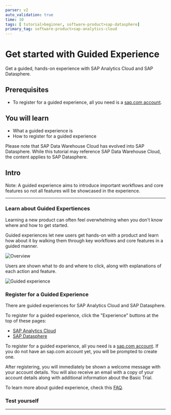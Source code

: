 ```yaml
---
parser: v2
auto_validation: true
time: 10
tags: [ tutorial>beginner, software-product>sap-datasphere]
primary_tag: software-product>sap-analytics-cloud
---
```


# Get started with Guided Experience
<!-- description --> Get a guided, hands-on experience with SAP Analytics Cloud and SAP Datasphere.

## Prerequisites
 - To register for a guided experience, all you need is a [sap.com account](https://www.sap.com/registration/protected/form-universal-reg.afl.html?generalRegistration=true).

## You will learn
  - What a guided experience is
  - How to register for a guided experience

Please note that SAP Data Warehouse Cloud has evolved into SAP Datasphere. While this tutorial may reference SAP Data Warehouse Cloud, the content applies to SAP Datasphere.

## Intro
Note: A guided experience aims to introduce important workflows and core features so not all features will be showcased in the experience.

---

### Learn about Guided Expertiences


Learning a new product can often feel overwhelming when you don't know where and how to get started.

Guided experiences let new users get hands-on with a product and learn how about it by walking them through key workflows and core features in a guided manner.

![Overview](step1a.png)

Users are shown what to do and where to click, along with explanations of each action and feature.

![Guided experience](step1b.png)


### Register for a Guided Experience


There are guided experiences for SAP Analytics Cloud and SAP Datasphere.

To register for a guided experience, click the "Experience" buttons at the top of these pages:

-	[SAP Analytics Cloud](https://www.sap.com/products/technology-platform/cloud-analytics.html)
-	[SAP Datasphere](https://www.sap.com/products/technology-platform/datasphere/guided-experience.html)

To register for a guided experience, all you need is a [sap.com account](https://www.sap.com/registration/protected/form-universal-reg.afl.html?generalRegistration=true). If you do not have an sap.com account yet, you will be prompted to create one.

After registering, you will immediately be shown a welcome message with your account details. You will also receive an email with a copy of your account details along with additional information about the Basic Trial.

To learn more about guided experience, check this [FAQ](https://www.sap.com/documents/2022/03/7e14f83c-1e7e-0010-bca6-c68f7e60039b.html).



### Test yourself









---
